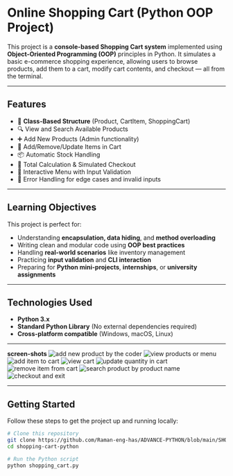 # Online Shopping Cart (Python OOP Project)

This project is a **console-based Shopping Cart system** implemented using **Object-Oriented Programming (OOP)** principles in Python. It simulates a basic e-commerce shopping experience, allowing users to browse products, add them to a cart, modify cart contents, and checkout — all from the terminal.

---

## Features

- 🧱 **Class-Based Structure** (Product, CartItem, ShoppingCart)
- 🔍 View and Search Available Products
- ➕ Add New Products (Admin functionality)
- 🛒 Add/Remove/Update Items in Cart
- 📦 Automatic Stock Handling
- 💸 Total Calculation & Simulated Checkout
- 💬 Interactive Menu with Input Validation
- 📛 Error Handling for edge cases and invalid inputs

---

## Learning Objectives

This project is perfect for:

- Understanding **encapsulation, data hiding**, and **method overloading**
- Writing clean and modular code using **OOP best practices**
- Handling **real-world scenarios** like inventory management
- Practicing **input validation** and **CLI interaction**
- Preparing for **Python mini-projects**, **internships**, or **university assignments**

---

## Technologies Used

- **Python 3.x**
- **Standard Python Library** (No external dependencies required)
- **Cross-platform compatible** (Windows, macOS, Linux)

---
 **screen-shots**
![add new product by the coder](https://github.com/user-attachments/assets/01e2be5d-861d-4fca-aca5-7771c116acec)
![view products or menu](https://github.com/user-attachments/assets/234be6fe-621a-4f02-8262-ec812d656126)
![add item to cart](https://github.com/user-attachments/assets/a9b680c3-ece3-4b6f-b37a-5b09a6e8261a)
![view cart](https://github.com/user-attachments/assets/5b99a06e-251e-41b5-a7c2-13b4d34019d6)
![update quantity in cart](https://github.com/user-attachments/assets/9b0f0642-57bd-4605-9625-a26241a77a8d)
![remove item from cart](https://github.com/user-attachments/assets/2dcbf16a-a7ce-475d-a4d9-6a549ffe7d5a)
![search product by product name](https://github.com/user-attachments/assets/e3d5b61e-b274-431c-a9be-3cd9f08fd269)
![checkout and exit](https://github.com/user-attachments/assets/7fa4ab42-0c1b-41f5-a8e1-4ed999e1285e)


---
## Getting Started

Follow these steps to get the project up and running locally:

```bash
# Clone this repository
git clone https://github.com/Raman-eng-has/ADVANCE-PYTHON/blob/main/SHOPPING_CART.py
cd shopping-cart-python

# Run the Python script
python shopping_cart.py
